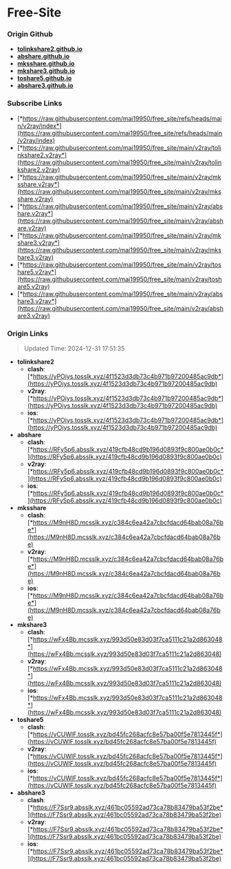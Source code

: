 # Free-Site

### Origin Github

- [**tolinkshare2.github.io**](https://github.com/tolinkshare2/tolinkshare2.github.io)
- [**abshare.github.io**](https://github.com/abshare/abshare.github.io)
- [**mksshare.github.io**](https://github.com/mksshare/mksshare.github.io)
- [**mkshare3.github.io**](https://github.com/mkshare3/mkshare3.github.io)
- [**toshare5.github.io**](https://github.com/toshare5/toshare5.github.io)
- [**abshare3.github.io**](https://github.com/abshare3/abshare3.github.io)

### Subscribe Links

- [*https://raw.githubusercontent.com/mai19950/free_site/refs/heads/main/v2ray/index*](https://raw.githubusercontent.com/mai19950/free_site/refs/heads/main/v2ray/index)
- [*https://raw.githubusercontent.com/mai19950/free_site/main/v2ray/tolinkshare2.v2ray*](https://raw.githubusercontent.com/mai19950/free_site/main/v2ray/tolinkshare2.v2ray)
- [*https://raw.githubusercontent.com/mai19950/free_site/main/v2ray/mksshare.v2ray*](https://raw.githubusercontent.com/mai19950/free_site/main/v2ray/mksshare.v2ray)
- [*https://raw.githubusercontent.com/mai19950/free_site/main/v2ray/abshare.v2ray*](https://raw.githubusercontent.com/mai19950/free_site/main/v2ray/abshare.v2ray)
- [*https://raw.githubusercontent.com/mai19950/free_site/main/v2ray/mkshare3.v2ray*](https://raw.githubusercontent.com/mai19950/free_site/main/v2ray/mkshare3.v2ray)
- [*https://raw.githubusercontent.com/mai19950/free_site/main/v2ray/toshare5.v2ray*](https://raw.githubusercontent.com/mai19950/free_site/main/v2ray/toshare5.v2ray)
- [*https://raw.githubusercontent.com/mai19950/free_site/main/v2ray/abshare3.v2ray*](https://raw.githubusercontent.com/mai19950/free_site/main/v2ray/abshare3.v2ray)

### Origin Links

> Updated Time: 2024-12-31 17:51:35

- **tolinkshare2**
  - **clash**: [*https://yPOiys.tosslk.xyz/4f1523d3db73c4b971b97200485ac9db*](https://yPOiys.tosslk.xyz/4f1523d3db73c4b971b97200485ac9db)
  - **v2ray**: [*https://yPOiys.tosslk.xyz/4f1523d3db73c4b971b97200485ac9db*](https://yPOiys.tosslk.xyz/4f1523d3db73c4b971b97200485ac9db)
  - **ios**: [*https://yPOiys.tosslk.xyz/4f1523d3db73c4b971b97200485ac9db*](https://yPOiys.tosslk.xyz/4f1523d3db73c4b971b97200485ac9db)
- **abshare**
  - **clash**: [*https://RFy5p6.absslk.xyz/419cfb48cd9b196d0893f9c800ae0b0c*](https://RFy5p6.absslk.xyz/419cfb48cd9b196d0893f9c800ae0b0c)
  - **v2ray**: [*https://RFy5p6.absslk.xyz/419cfb48cd9b196d0893f9c800ae0b0c*](https://RFy5p6.absslk.xyz/419cfb48cd9b196d0893f9c800ae0b0c)
  - **ios**: [*https://RFy5p6.absslk.xyz/419cfb48cd9b196d0893f9c800ae0b0c*](https://RFy5p6.absslk.xyz/419cfb48cd9b196d0893f9c800ae0b0c)
- **mksshare**
  - **clash**: [*https://M9nH8D.mcsslk.xyz/c384c6ea42a7cbcfdacd64bab08a76be*](https://M9nH8D.mcsslk.xyz/c384c6ea42a7cbcfdacd64bab08a76be)
  - **v2ray**: [*https://M9nH8D.mcsslk.xyz/c384c6ea42a7cbcfdacd64bab08a76be*](https://M9nH8D.mcsslk.xyz/c384c6ea42a7cbcfdacd64bab08a76be)
  - **ios**: [*https://M9nH8D.mcsslk.xyz/c384c6ea42a7cbcfdacd64bab08a76be*](https://M9nH8D.mcsslk.xyz/c384c6ea42a7cbcfdacd64bab08a76be)
- **mkshare3**
  - **clash**: [*https://wFx4Bb.mcsslk.xyz/993d50e83d03f7ca5111c21a2d863048*](https://wFx4Bb.mcsslk.xyz/993d50e83d03f7ca5111c21a2d863048)
  - **v2ray**: [*https://wFx4Bb.mcsslk.xyz/993d50e83d03f7ca5111c21a2d863048*](https://wFx4Bb.mcsslk.xyz/993d50e83d03f7ca5111c21a2d863048)
  - **ios**: [*https://wFx4Bb.mcsslk.xyz/993d50e83d03f7ca5111c21a2d863048*](https://wFx4Bb.mcsslk.xyz/993d50e83d03f7ca5111c21a2d863048)
- **toshare5**
  - **clash**: [*https://vCUWlF.tosslk.xyz/bd45fc268acfc8e57ba00f5e7813445f*](https://vCUWlF.tosslk.xyz/bd45fc268acfc8e57ba00f5e7813445f)
  - **v2ray**: [*https://vCUWlF.tosslk.xyz/bd45fc268acfc8e57ba00f5e7813445f*](https://vCUWlF.tosslk.xyz/bd45fc268acfc8e57ba00f5e7813445f)
  - **ios**: [*https://vCUWlF.tosslk.xyz/bd45fc268acfc8e57ba00f5e7813445f*](https://vCUWlF.tosslk.xyz/bd45fc268acfc8e57ba00f5e7813445f)
- **abshare3**
  - **clash**: [*https://F7Ssr9.absslk.xyz/461bc05592ad73ca78b83479ba53f2be*](https://F7Ssr9.absslk.xyz/461bc05592ad73ca78b83479ba53f2be)
  - **v2ray**: [*https://F7Ssr9.absslk.xyz/461bc05592ad73ca78b83479ba53f2be*](https://F7Ssr9.absslk.xyz/461bc05592ad73ca78b83479ba53f2be)
  - **ios**: [*https://F7Ssr9.absslk.xyz/461bc05592ad73ca78b83479ba53f2be*](https://F7Ssr9.absslk.xyz/461bc05592ad73ca78b83479ba53f2be)
